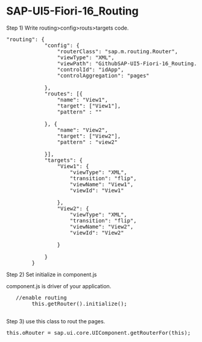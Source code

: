# SAP-UI5-Fiori-16_Routing

Step 1) Write routing>config>routs>targets code.
<pre>"routing": {
			"config": {
				"routerClass": "sap.m.routing.Router",
				"viewType": "XML",
				"viewPath": "GithubSAP-UI5-Fiori-16_Routing.view",
				"controlId": "idApp",
				"controlAggregation": "pages"
				
			},
			"routes": [{
				"name": "View1",
				"target": ["View1"],
				"pattern" : ""
				
			}, {
				"name": "View2",
				"target": ["View2"],
				"pattern" : "view2" 
				
			}],
			"targets": {
				"View1": {
					"viewType": "XML",
					"transition": "flip",
					"viewName": "View1",
					"viewId": "View1"
				
				},
				"View2": {
					"viewType": "XML",
					"transition": "flip",
					"viewName": "View2",
					"viewId": "View2"
				
				}
				
			}
		}
</pre>

Step 2) Set initialize in component.js 

component.js is driver of your application.
<pre>	//enable routing
		this.getRouter().initialize(); 
			</pre>
			
Step 3) use this class to rout the pages.
<pre>this.oRouter = sap.ui.core.UIComponent.getRouterFor(this);</pre>